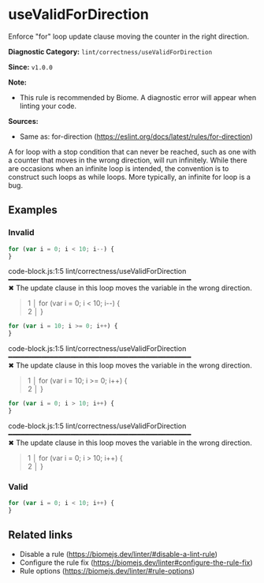 # useValidForDirection

Enforce "for" loop update clause moving the counter in the right direction.

**Diagnostic Category:** `lint/correctness/useValidForDirection`

**Since:** `v1.0.0`

**Note:** 
- This rule is recommended by Biome. A diagnostic error will appear when linting your code.

**Sources:** 
- Same as: for-direction (https://eslint.org/docs/latest/rules/for-direction)

A for loop with a stop condition that can never be reached, such as one with a counter that moves in the wrong direction, will run infinitely. While there are occasions when an infinite loop is intended, the convention is to construct such loops as while loops. More typically, an infinite for loop is a bug.

## Examples

### Invalid

```js
for (var i = 0; i < 10; i--) {
}
```
code-block.js:1:5 lint/correctness/useValidForDirection ━━━━━━━━━━━━━━━━━━━━━━━━━━━━━━━━━━━━━━━━━━━━  
✖ The update clause in this loop moves the variable in the wrong direction.  
> 1 │ for (var i = 0; i < 10; i--) {  
> 2 │ }  

```js
for (var i = 10; i >= 0; i++) {
}
```
code-block.js:1:5 lint/correctness/useValidForDirection ━━━━━━━━━━━━━━━━━━━━━━━━━━━━━━━━━━━━━━━━━━━━  
✖ The update clause in this loop moves the variable in the wrong direction.  
> 1 │ for (var i = 10; i >= 0; i++) {  
> 2 │ }  

```js
for (var i = 0; i > 10; i++) {
}
```
code-block.js:1:5 lint/correctness/useValidForDirection ━━━━━━━━━━━━━━━━━━━━━━━━━━━━━━━━━━━━━━━━━━━━  
✖ The update clause in this loop moves the variable in the wrong direction.  
> 1 │ for (var i = 0; i > 10; i++) {  
> 2 │ }  

### Valid

```js
for (var i = 0; i < 10; i++) {
}
```

## Related links

- Disable a rule (https://biomejs.dev/linter/#disable-a-lint-rule)
- Configure the rule fix (https://biomejs.dev/linter#configure-the-rule-fix)
- Rule options (https://biomejs.dev/linter/#rule-options)